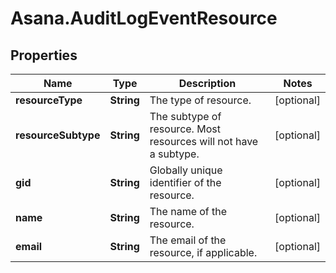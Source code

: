 # Asana.AuditLogEventResource

## Properties

Name | Type | Description | Notes
------------ | ------------- | ------------- | -------------
**resourceType** | **String** | The type of resource. | [optional] 
**resourceSubtype** | **String** | The subtype of resource. Most resources will not have a subtype. | [optional] 
**gid** | **String** | Globally unique identifier of the resource. | [optional] 
**name** | **String** | The name of the resource. | [optional] 
**email** | **String** | The email of the resource, if applicable. | [optional] 


